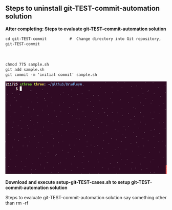 ## Steps to uninstall git-TEST-commit-automation solution

**After completing: Steps to evaluate git-TEST-commit-automation solution**


    cd git-TEST-commit          #  Change directory into Git repository, git-TEST-commit
    
    
    
    chmod 775 sample.sh
    git add sample.sh
    git commit -m 'initial commit' sample.sh

<img id="Steps git-TEST-commit-automation-2-1.gif" src="../images/git-TEST-commit-automation-2-1.gif" >
    
**Download and execute setup-git-TEST-cases.sh to setup git-TEST-commit-automation solution**

Steps to evaluate git-TEST-commit-automation solution
say something other than rm -rf 
